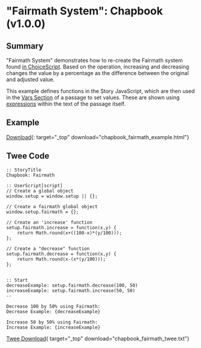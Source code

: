 # "Fairmath System": Chapbook (v1.0.0)

## Summary

"Fairmath System" demonstrates how to re-create the Fairmath system found [in ChoiceScript](http://choicescriptdev.wikia.com/wiki/Arithmetic_operators#Fairmath). Based on the operation, increasing and decreasing changes the value by a percentage as the difference between the original and adjusted value.

This example defines functions in the Story JavaScript, which are then used in the [Vars Section](https://klembot.github.io/chapbook/guide/state/the-vars-section.html) of a passage to set values. These are shown using [expressions](https://klembot.github.io/chapbook/guide/state/displaying-variables.html) within the text of the passage itself.

## Example

[Download](chapbook_fairmath_example.html){: target="_top" download="chapbook_fairmath_example.html"}

## Twee Code

```twee
:: StoryTitle
Chapbook: Fairmath

:: UserScript[script]
// Create a global object
window.setup = window.setup || {};

// Create a fairmath global object
window.setup.fairmath = {};

// Create an 'increase' function
setup.fairmath.increase = function(x,y) {
    return Math.round(x+((100-x)*(y/100)));
};

// Create a "decrease" function
setup.fairmath.decrease = function(x,y) {
    return Math.round(x-(x*(y/100)));
};


:: Start
decreaseExample: setup.fairmath.decrease(100, 50)
increaseExample: setup.fairmath.increase(50, 50)
--

Decrease 100 by 50% using Fairmath:
Decrease Example: {decreaseExample}

Increase 50 by 50% using Fairmath:
Increase Example: {increaseExample}

```

[Twee Download](chapbook_fairmath_twee.txt){ target="_top" download="chapbook_fairmath_twee.txt"}
